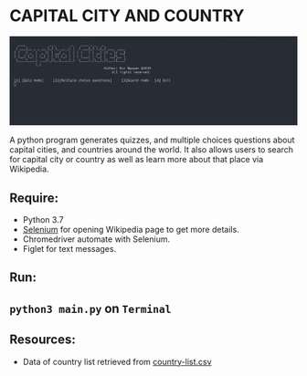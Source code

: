 # CAPITAL CITY AND COUNTRY

![intro](./intro.png)

A python program generates quizzes, and multiple choices questions about capital cities, and countries around the world.
It also allows users to search for capital city or country as well as learn more about that place via Wikipedia.

## Require:
+ Python 3.7
+ [Selenium](https://www.seleniumhq.org/) for opening Wikipedia page to get more details.
+ Chromedriver automate with Selenium.
+ Figlet for text messages.

  
## Run:
## `python3 main.py` on `Terminal`

## Resources:
+ Data of country list retrieved from [country-list.csv](https://github.com/icyrockcom/country-capitals/blob/master/data/country-list.csv)

